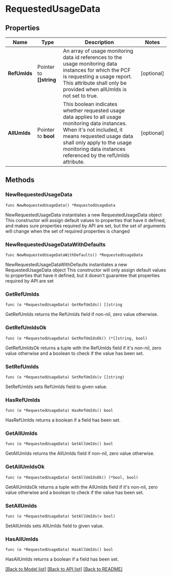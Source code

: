 # RequestedUsageData

## Properties

Name | Type | Description | Notes
------------ | ------------- | ------------- | -------------
**RefUmIds** | Pointer to **[]string** | An array of usage monitoring data id references to the usage monitoring data instances for which the PCF is requesting a usage report. This attribute shall only be provided when allUmIds is not set to true. | [optional] 
**AllUmIds** | Pointer to **bool** | This boolean indicates whether requested usage data applies to all usage monitoring data instances. When it&#39;s not included, it means requested usage data shall only apply to the usage monitoring data instances referenced by the refUmIds attribute. | [optional] 

## Methods

### NewRequestedUsageData

`func NewRequestedUsageData() *RequestedUsageData`

NewRequestedUsageData instantiates a new RequestedUsageData object
This constructor will assign default values to properties that have it defined,
and makes sure properties required by API are set, but the set of arguments
will change when the set of required properties is changed

### NewRequestedUsageDataWithDefaults

`func NewRequestedUsageDataWithDefaults() *RequestedUsageData`

NewRequestedUsageDataWithDefaults instantiates a new RequestedUsageData object
This constructor will only assign default values to properties that have it defined,
but it doesn't guarantee that properties required by API are set

### GetRefUmIds

`func (o *RequestedUsageData) GetRefUmIds() []string`

GetRefUmIds returns the RefUmIds field if non-nil, zero value otherwise.

### GetRefUmIdsOk

`func (o *RequestedUsageData) GetRefUmIdsOk() (*[]string, bool)`

GetRefUmIdsOk returns a tuple with the RefUmIds field if it's non-nil, zero value otherwise
and a boolean to check if the value has been set.

### SetRefUmIds

`func (o *RequestedUsageData) SetRefUmIds(v []string)`

SetRefUmIds sets RefUmIds field to given value.

### HasRefUmIds

`func (o *RequestedUsageData) HasRefUmIds() bool`

HasRefUmIds returns a boolean if a field has been set.

### GetAllUmIds

`func (o *RequestedUsageData) GetAllUmIds() bool`

GetAllUmIds returns the AllUmIds field if non-nil, zero value otherwise.

### GetAllUmIdsOk

`func (o *RequestedUsageData) GetAllUmIdsOk() (*bool, bool)`

GetAllUmIdsOk returns a tuple with the AllUmIds field if it's non-nil, zero value otherwise
and a boolean to check if the value has been set.

### SetAllUmIds

`func (o *RequestedUsageData) SetAllUmIds(v bool)`

SetAllUmIds sets AllUmIds field to given value.

### HasAllUmIds

`func (o *RequestedUsageData) HasAllUmIds() bool`

HasAllUmIds returns a boolean if a field has been set.


[[Back to Model list]](../README.md#documentation-for-models) [[Back to API list]](../README.md#documentation-for-api-endpoints) [[Back to README]](../README.md)


